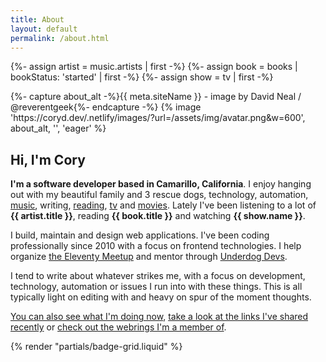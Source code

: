 ```yaml
---
title: About
layout: default
permalink: /about.html
---
```

{%- assign artist = music.artists | first -%}
{%- assign book = books | bookStatus: 'started' | first -%}
{%- assign show = tv | first -%}
<div class="avatar-wrapper flex-centered">
  <div class="interior">
  {%- capture about_alt -%}{{ meta.siteName }} - image by David Neal / @reverentgeek{%- endcapture -%}
  {% image 'https://coryd.dev/.netlify/images/?url=/assets/img/avatar.png&w=600', about_alt, '', 'eager' %}
  </div>
</div>
<h2 class="page-header text-centered">Hi, I'm Cory</h2>

<strong class="highlight-text">I'm a software developer based in Camarillo, California</strong>. I enjoy hanging out with my beautiful family and 3 rescue dogs, technology, automation, [music](https://coryd.dev/now#artists), writing, [reading](https://coryd.dev/now#books), [tv](https://coryd.dev/now#tv) and [movies](https://coryd.dev/now#movies). Lately I've been listening to a lot of <strong class="highlight-text">{{ artist.title }}</strong>, reading <strong class="highlight-text">{{ book.title }}</strong> and watching <strong class="highlight-text">{{ show.name }}</strong>.

I build, maintain and design web applications. I've been coding professionally since 2010 with a focus on frontend technologies. I help organize [the Eleventy Meetup](https://11tymeetup.dev) and mentor through [Underdog Devs](https://www.underdogdevs.org).

I tend to write about whatever strikes me, with a focus on development, technology, automation or issues I run into with these things. This is all typically light on editing with and heavy on spur of the moment thoughts.

[You can also see what I'm doing now](/now), [take a look at the links I've shared recently](/links) or [check out the webrings I'm a member of](/webrings).

{% render "partials/badge-grid.liquid" %}
